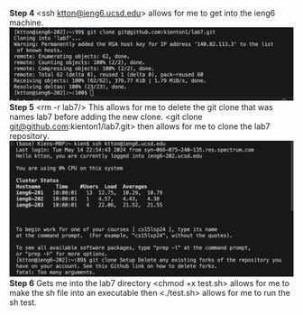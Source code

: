 **Step 4**
<ssh ktton@ieng6.ucsd.edu> <enter> allows for me to get into the ieng6 machine.
![Image](CSE15l-1.png)
**Step 5**
<pwd> <cd> <rm -r lab7/> <enter> <y> <enter> <y> <enter> This allows for me to delete the git clone that was names lab7 before adding the new clone. <git clone git@github.com:kienton1/lab7.git><enter> then allows for me to clone the lab7 repository.
![Image](CSE15l-2.png)
**Step 6**
<cd lab7/> Gets me into the lab7 directory <chmod +x test.sh> allows for me to make the sh file into an executable then <./test.sh> allows for me to run the sh test.

